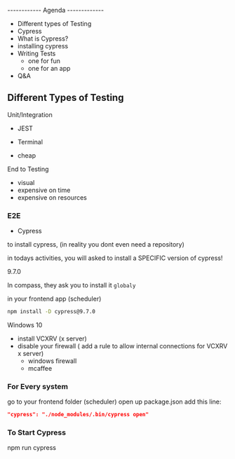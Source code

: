 ------------ Agenda -------------
- Different types of Testing
- Cypress
- What is Cypress?
- installing cypress
- Writing Tests
   - one for fun
   - one for an app
- Q&A




## Different Types of Testing

Unit/Integration 

- JEST 
- Terminal

- cheap 

End to Testing 

- visual 
- expensive on time 
- expensive on resources


### E2E

- Cypress

to install cypress, (in reality you dont even need a repository)

in todays activities, you will asked to install a SPECIFIC version of cypress!

9.7.0

In compass, they ask you to install it `globaly`

in your frontend app (scheduler)

```sh
npm install -D cypress@9.7.0
```

Windows 10 

- install VCXRV (x server)
- disable your firewall ( add a rule to allow internal connections for VCXRV x server)
   - windows firewall 
   - mcaffee

### For Every system

go to your frontend folder (scheduler)
open up package.json
add this line: 

```json
"cypress": "./node_modules/.bin/cypress open"
```

### To Start Cypress

npm run cypress
